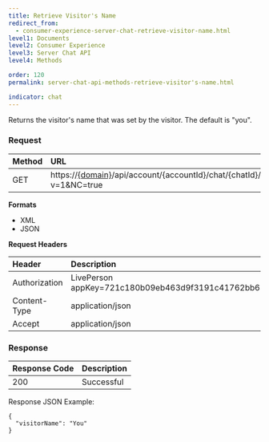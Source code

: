 ```yaml
---
title: Retrieve Visitor's Name
redirect_from:
  - consumer-experience-server-chat-retrieve-visitor-name.html
level1: Documents
level2: Consumer Experience
level3: Server Chat API
level4: Methods

order: 120
permalink: server-chat-api-methods-retrieve-visitor's-name.html

indicator: chat
---
```


Returns the visitor's name that was set by the visitor. The default is "you".

### Request

| Method | URL |
| :--- | :--- |
| GET | https://[{domain}](/agent-domain-domain-api.html)/api/account/{accountId}/chat/{chatId}/info/visitorName?v=1&NC=true |

**Formats**

- XML
- JSON

**Request Headers**

| Header | Description |
| :--- | :--- |
| Authorization | LivePerson appKey=721c180b09eb463d9f3191c41762bb68 |
| Content-Type | application/json |
| Accept | application/json |

### Response

| Response Code | Description |
| :--- | :--- |
| 200 | Successful |

Response JSON Example:

    {
      "visitorName": "You"
    }


